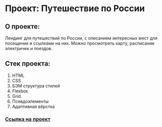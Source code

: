 # Проект: Путешествие по России

## О проекте:
Лендинг для путешествий по России, с описанием интересных мест для посещения и ссылками на них.
Можно просмотреть карту, расписание электричек и поездов.

## Стек проекта: 
1) HTML
2) CSS
3) БЭМ структура стилей
4) Flexbox
5) Grid
6) Псевдоэлементы
7) Адаптивная вёрстка

### [Ссылка на проект](https://pavel-rogozhkin.github.io/russian-travel)
